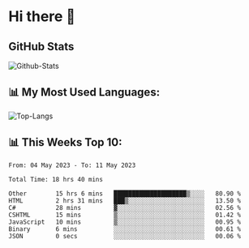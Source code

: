 # Hi there 👋

## GitHub Stats
![Github-Stats](https://github-readme-stats-sigma-five.vercel.app/api?username=ltorson&show_icons=true&theme=radical&count_private=true)

## 📊 My Most Used Languages:
![Top-Langs](https://github-readme-stats-sigma-five.vercel.app/api/top-langs/?username=LTorson&layout=compact&langs_count=10)

## 📊 This Weeks Top 10:
<!--START_SECTION:waka-->

```text
From: 04 May 2023 - To: 11 May 2023

Total Time: 18 hrs 40 mins

Other        15 hrs 6 mins   ████████████████████▒░░░░   80.90 %
HTML         2 hrs 31 mins   ███▒░░░░░░░░░░░░░░░░░░░░░   13.50 %
C#           28 mins         ▓░░░░░░░░░░░░░░░░░░░░░░░░   02.56 %
CSHTML       15 mins         ▒░░░░░░░░░░░░░░░░░░░░░░░░   01.42 %
JavaScript   10 mins         ▒░░░░░░░░░░░░░░░░░░░░░░░░   00.95 %
Binary       6 mins          ░░░░░░░░░░░░░░░░░░░░░░░░░   00.61 %
JSON         0 secs          ░░░░░░░░░░░░░░░░░░░░░░░░░   00.06 %
```

<!--END_SECTION:waka-->
